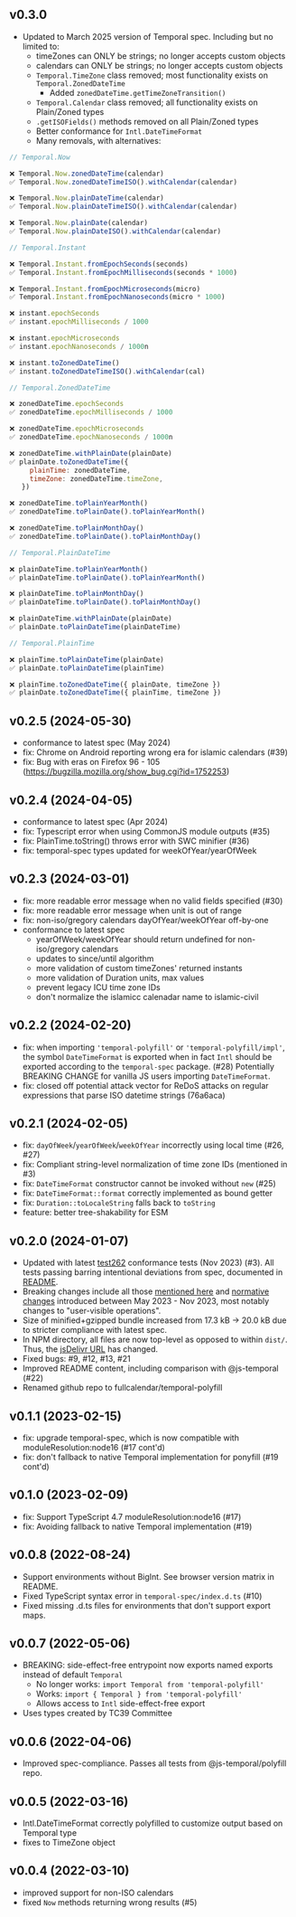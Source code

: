 
v0.3.0
------

- Updated to March 2025 version of Temporal spec. Including but no limited to:
  - timeZones can ONLY be strings; no longer accepts custom objects
  - calendars can ONLY be strings; no longer accepts custom objects
  - `Temporal.TimeZone` class removed; most functionality exists on `Temporal.ZonedDateTime`
    - Added `zonedDateTime.getTimeZoneTransition()`
  - `Temporal.Calendar` class removed; all functionality exists on Plain/Zoned types
  - `.getISOFields()` methods removed on all Plain/Zoned types
  - Better conformance for `Intl.DateTimeFormat`
  - Many removals, with alternatives:

```js
// Temporal.Now

❌ Temporal.Now.zonedDateTime(calendar)
✅ Temporal.Now.zonedDateTimeISO().withCalendar(calendar)

❌ Temporal.Now.plainDateTime(calendar)
✅ Temporal.Now.plainDateTimeISO().withCalendar(calendar)

❌ Temporal.Now.plainDate(calendar)
✅ Temporal.Now.plainDateISO().withCalendar(calendar)

// Temporal.Instant

❌ Temporal.Instant.fromEpochSeconds(seconds)
✅ Temporal.Instant.fromEpochMilliseconds(seconds * 1000)

❌ Temporal.Instant.fromEpochMicroseconds(micro)
✅ Temporal.Instant.fromEpochNanoseconds(micro * 1000)

❌ instant.epochSeconds
✅ instant.epochMilliseconds / 1000

❌ instant.epochMicroseconds
✅ instant.epochNanoseconds / 1000n

❌ instant.toZonedDateTime()
✅ instant.toZonedDateTimeISO().withCalendar(cal)

// Temporal.ZonedDateTime

❌ zonedDateTime.epochSeconds
✅ zonedDateTime.epochMilliseconds / 1000

❌ zonedDateTime.epochMicroseconds
✅ zonedDateTime.epochNanoseconds / 1000n

❌ zonedDateTime.withPlainDate(plainDate)
✅ plainDate.toZonedDateTime({
     plainTime: zonedDateTime,
     timeZone: zonedDateTime.timeZone,
   })

❌ zonedDateTime.toPlainYearMonth()
✅ zonedDateTime.toPlainDate().toPlainYearMonth()

❌ zonedDateTime.toPlainMonthDay()
✅ zonedDateTime.toPlainDate().toPlainMonthDay()

// Temporal.PlainDateTime

❌ plainDateTime.toPlainYearMonth()
✅ plainDateTime.toPlainDate().toPlainYearMonth()

❌ plainDateTime.toPlainMonthDay()
✅ plainDateTime.toPlainDate().toPlainMonthDay()

❌ plainDateTime.withPlainDate(plainDate)
✅ plainDate.toPlainDateTime(plainDateTime)

// Temporal.PlainTime

❌ plainTime.toPlainDateTime(plainDate)
✅ plainDate.toPlainDateTime(plainTime)

❌ plainTime.toZonedDateTime({ plainDate, timeZone })
✅ plainDate.toZonedDateTime({ plainTime, timeZone })
```

v0.2.5 (2024-05-30)
-------------------

- conformance to latest spec (May 2024)
- fix: Chrome on Android reporting wrong era for islamic calendars (#39)
- fix: Bug with eras on Firefox 96 - 105
  (https://bugzilla.mozilla.org/show_bug.cgi?id=1752253)


v0.2.4 (2024-04-05)
-------------------

- conformance to latest spec (Apr 2024)
- fix: Typescript error when using CommonJS module outputs (#35)
- fix: PlainTime.toString() throws error with SWC minifier (#36)
- fix: temporal-spec types updated for weekOfYear/yearOfWeek


v0.2.3 (2024-03-01)
-------------------

- fix: more readable error message when no valid fields specified (#30)
- fix: more readable error message when unit is out of range
- fix: non-iso/gregory calendars dayOfYear/weekOfYear off-by-one
- conformance to latest spec
  - yearOfWeek/weekOfYear should return undefined for non-iso/gregory calendars
  - updates to since/until algorithm
  - more validation of custom timeZones' returned instants
  - more validation of Duration units, max values
  - prevent legacy ICU time zone IDs
  - don't normalize the islamicc calenadar name to islamic-civil


v0.2.2 (2024-02-20)
-------------------

- fix: when importing `'temporal-polyfill'` or `'temporal-polyfill/impl'`,
  the symbol `DateTimeFormat` is exported when in fact `Intl` should be exported
  according to the `temporal-spec` package. (#28)
  Potentially BREAKING CHANGE for vanilla JS users importing `DateTimeFormat`.
- fix: closed off potential attack vector for ReDoS attacks on regular
  expressions that parse ISO datetime strings (76a6aca)


v0.2.1 (2024-02-05)
-------------------

- fix: `dayOfWeek`/`yearOfWeek`/`weekOfYear` incorrectly using local time (#26, #27)
- fix: Compliant string-level normalization of time zone IDs (mentioned in #3)
- fix: `DateTimeFormat` constructor cannot be invoked without `new` (#25)
- fix: `DateTimeFormat::format` correctly implemented as bound getter
- fix: `Duration::toLocaleString` falls back to `toString`
- feature: better tree-shakability for ESM


v0.2.0 (2024-01-07)
-------------------

- Updated with latest [test262](https://github.com/tc39/test262) conformance tests (Nov 2023) (#3).
All tests passing barring intentional deviations from spec, documented in [README](README.md).
- Breaking changes include all those [mentioned here](https://github.com/js-temporal/temporal-polyfill/blob/main/CHANGELOG.md#044)
and [normative changes](https://github.com/tc39/proposal-temporal/issues/2628) introduced between May 2023 - Nov 2023,
most notably changes to "user-visible operations".
- Size of minified+gzipped bundle increased from 17.3 kB -> 20.0 kB due to stricter compliance with latest spec.
- In NPM directory, all files are now top-level as opposed to within `dist/`. Thus, the [jsDelivr URL](https://cdn.jsdelivr.net/npm/temporal-polyfill@0.2.0/global.min.js) has changed.
- Fixed bugs: #9, #12, #13, #21
- Improved README content, including comparison with @js-temporal (#22)
- Renamed github repo to fullcalendar/temporal-polyfill


v0.1.1 (2023-02-15)
-------------------

- fix: upgrade temporal-spec, which is now compatible with moduleResolution:node16 (#17 cont'd)
- fix: don't fallback to native Temporal implementation for ponyfill (#19 cont'd)


v0.1.0 (2023-02-09)
-------------------

- fix: Support TypeScript 4.7 moduleResolution:node16 (#17)
- fix: Avoiding fallback to native Temporal implementation (#19)


v0.0.8 (2022-08-24)
-------------------

- Support environments without BigInt. See browser version matrix in README.
- Fixed TypeScript syntax error in `temporal-spec/index.d.ts` (#10)
- Fixed missing .d.ts files for environments that don't support export maps.


v0.0.7 (2022-05-06)
-------------------

- BREAKING: side-effect-free entrypoint now exports named exports instead of default `Temporal`
  - No longer works: `import Temporal from 'temporal-polyfill'`
  - Works: `import { Temporal } from 'temporal-polyfill'`
  - Allows access to `Intl` side-effect-free export
- Uses types created by TC39 Committee


v0.0.6 (2022-04-06)
-------------------

- Improved spec-compliance. Passes all tests from @js-temporal/polyfill repo.


v0.0.5 (2022-03-16)
-------------------

- Intl.DateTimeFormat correctly polyfilled to customize output based on Temporal type
- fixes to TimeZone object


v0.0.4 (2022-03-10)
-------------------

- improved support for non-ISO calendars
- fixed `Now` methods returning wrong results (#5)
